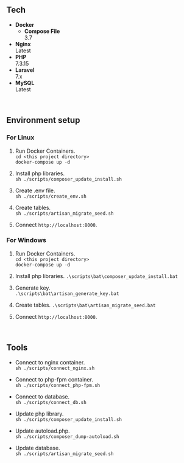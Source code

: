 ## Tech

* **Docker**  
  * **Compose File**  
    3.7
* **Nginx**  
  Latest
* **PHP**  
  7.3.15
* **Laravel**  
  7.x
* **MySQL**  
  Latest

<br>

## Environment setup

### For Linux

1. Run Docker Containers.  
    ``` cd <this project directory> ```  
    ``` docker-compose up -d ```
    
2. Install php libraries.  
    ``` sh ./scripts/composer_update_install.sh ```
    
3. Create .env file.  
    ``` sh ./scripts/create_env.sh ```
    
4. Create tables.  
    ``` sh ./scripts/artisan_migrate_seed.sh ```
    
5. Connect `http://localhost:8000`.

### For Windows

1. Run Docker Containers.  
    ``` cd <this project directory> ```  
    ``` docker-compose up -d ```

2. Install php libraries.
    ``` .\scripts\bat\composer_update_install.bat ```

3. Generate key.  
    ``` .\scripts\bat\artisan_generate_key.bat ``` 

4. Create tables.
    ``` .\scripts\bat\artisan_migrate_seed.bat ``` 

5. Connect `http://localhost:8000`.
    
<br>

## Tools

* Connect to nginx container.  
    ``` sh ./scripts/connect_nginx.sh ```

* Connect to php-fpm container.  
    ``` sh ./scripts/connect_php-fpm.sh ```
    
* Connect to database.  
    ``` sh ./scripts/connect_db.sh ```

* Update php library.  
    ``` sh ./scripts/composer_update_install.sh ```
    
* Update autoload.php.  
    ``` sh ./scripts/composer_dump-autoload.sh ```
    
* Update database.  
    ``` sh ./scripts/artisan_migrate_seed.sh ```
